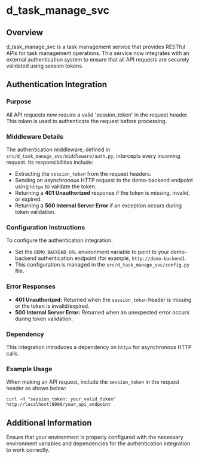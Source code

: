 # d_task_manage_svc

## Overview

d_task_manage_svc is a task management service that provides RESTful APIs for task management operations. This service now integrates with an external authentication system to ensure that all API requests are securely validated using session tokens.

## Authentication Integration

### Purpose
All API requests now require a valid 'session_token' in the request header. This token is used to authenticate the request before processing.

### Middleware Details
The authentication middleware, defined in `src/d_task_manage_svc/middleware/auth.py`, intercepts every incoming request. Its responsibilities include:

- Extracting the `session_token` from the request headers.
- Sending an asynchronous HTTP request to the demo-backend endpoint using `httpx` to validate the token.
- Returning a **401 Unauthorized** response if the token is missing, invalid, or expired.
- Returning a **500 Internal Server Error** if an exception occurs during token validation.

### Configuration Instructions
To configure the authentication integration:

- Set the `DEMO_BACKEND_URL` environment variable to point to your demo-backend authentication endpoint (for example, `http://demo-backend`).
- This configuration is managed in the `src/d_task_manage_svc/config.py` file.

### Error Responses
- **401 Unauthorized:** Returned when the `session_token` header is missing or the token is invalid/expired.
- **500 Internal Server Error:** Returned when an unexpected error occurs during token validation.

### Dependency
This integration introduces a dependency on `httpx` for asynchronous HTTP calls.

### Example Usage
When making an API request, include the `session_token` in the request header as shown below:

```
curl -H "session_token: your_valid_token" http://localhost:8000/your_api_endpoint
```

## Additional Information
Ensure that your environment is properly configured with the necessary environment variables and dependencies for the authentication integration to work correctly.
